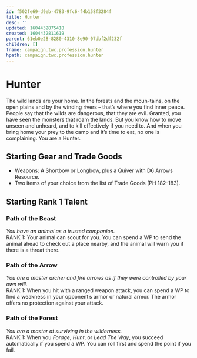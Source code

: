 ```yaml
---
id: f502fe69-d9eb-4783-9fc6-f4b158f3284f
title: Hunter
desc: ''
updated: 1604432875418
created: 1604432811619
parent: 61eb0e28-8280-4310-8e90-07dbf2df232f
children: []
fname: campaign.twc.profession.hunter
hpath: campaign.twc.profession.hunter
---
```

# Hunter

The wild lands are your home. In the forests and the moun-tains, on the open plains and by the winding rivers – that’s where  you find inner peace. People say that the wilds  are  dangerous, that they are evil. Granted, you have seen the monsters that roam the lands. But you know how to  move unseen and unheard, and to kill effectively if  you need to. And  when you bring home your prey to the camp and it’s time to eat, no one is  complaining. You are a Hunter.

## Starting Gear and Trade Goods

- Weapons: A Shortbow or Longbow, plus a Quiver with D6 Arrows Resource.
- Two items of your choice from the list of Trade Goods (PH 182-183).

## Starting Rank 1 Talent

### Path of the Beast

_You have an animal as a trusted companion._
<br>RANK 1: Your animal can scout for you. You can spend a WP to send the animal ahead to check out a place nearby, and the animal will warn you if there is a threat there.

### Path of the Arrow

_You are a master archer and fire arrows as if they were controlled by your own will._
<br>RANK 1: When you hit with a ranged weapon attack, you can spend a WP to find a weakness in your opponent’s armor or natural armor. The armor offers no protection against your attack.

### Path of the Forest

_You are a master at surviving in the wilderness._
<br>RANK 1: When you _Forage_, _Hunt_, or _Lead The Way_, you succeed automatically if you spend a WP. You can roll first and spend the point if you fail.


